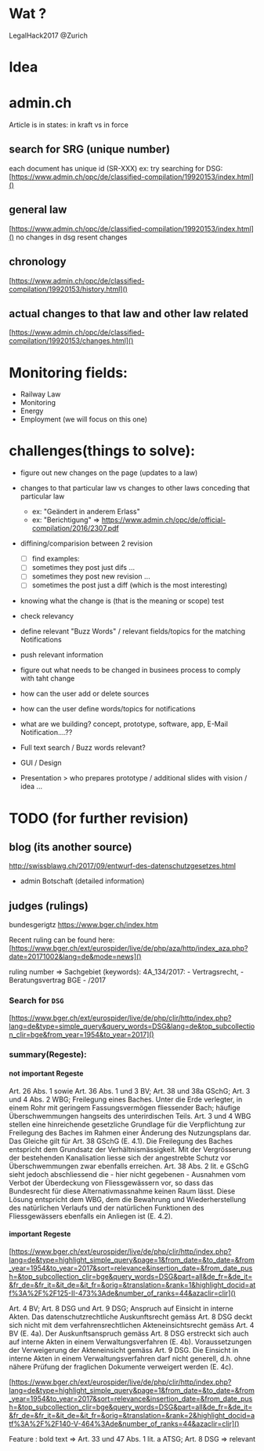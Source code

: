 # Wat ?
LegalHack2017 @Zurich

# Idea

# admin.ch
Article is in states: in kraft vs in force


## search for SRG (unique number)
each document has unique id (SR-XXX)
ex: try searching for DSG:
[https://www.admin.ch/opc/de/classified-compilation/19920153/index.html]()


## general law
[https://www.admin.ch/opc/de/classified-compilation/19920153/index.html]()
no changes in dsg resent changes

## chronology
[https://www.admin.ch/opc/de/classified-compilation/19920153/history.html]()

## actual changes to that law and other law related
[https://www.admin.ch/opc/de/classified-compilation/19920153/changes.html]()

# Monitoring fields:
- Railway Law
- Monitoring
- Energy
- Employment (we will focus on this one)

# challenges(things to solve):
- figure out new changes on the page (updates to a law)
- changes to that particular law vs changes to other laws conceding that particular law
    - ex: "Geändert in anderem Erlass"
    - ex: "Berichtigung"  => https://www.admin.ch/opc/de/official-compilation/2016/2307.pdf
    
- diffining/comparision between 2 revision
    - [ ] find examples:
    - [ ] sometimes they post just difs ...
    - [ ] sometimes they post new revision ...
    - [ ] sometimes the post just a diff (which is the most interesting)
    
- knowing what the change is (that is the meaning or scope)
test
- check relevancy
- define relevant "Buzz Words" / relevant fields/topics for the matching Notifications
- push relevant information
- figure out what needs to be changed in businees process to comply with taht change
- how can the user add or delete sources
- how can the user define words/topics for notifications
- what are we building? concept, prototype, software, app, E-Mail Notification....??
- Full text search / Buzz words relevant?
- GUI / Design
- Presentation > who prepares prototype / additional slides with vision / idea ...


# TODO (for further revision)
## blog (its another source)
http://swissblawg.ch/2017/09/entwurf-des-datenschutzgesetzes.html

- admin Botschaft (detailed information)


## judges (rulings)
bundesgerigtz
https://www.bger.ch/index.htm

Recent ruling can be found here:
[https://www.bger.ch/ext/eurospider/live/de/php/aza/http/index_aza.php?date=20171002&lang=de&mode=news]()

ruling number => Sachgebiet (keywords):
4A_134/2017: 
    - Vertragsrecht, 
    - Beratungsvertrag
BGE - /2017

### Search for `DSG`
[https://www.bger.ch/ext/eurospider/live/de/php/clir/http/index.php?lang=de&type=simple_query&query_words=DSG&lang=de&top_subcollection_clir=bge&from_year=1954&to_year=2017]()

### summary(Regeste): 
#### not important Regeste

Art. 26 Abs. 1 sowie Art. 36 Abs. 1 und 3 BV; Art. 38 und 38a GSchG; Art. 3 und 4 Abs. 2 WBG; Freilegung eines Baches.
Unter die Erde verlegter, in einem Rohr mit geringem Fassungsvermögen fliessender Bach; häufige Überschwemmungen hangseits des unterirdischen Teils.
Art. 3 und 4 WBG stellen eine hinreichende gesetzliche Grundlage für die Verpflichtung zur Freilegung des Baches im Rahmen einer Änderung des Nutzungsplans dar. Das Gleiche gilt für Art. 38 GSchG (E. 4.1).
Die Freilegung des Baches entspricht dem Grundsatz der Verhältnismässigkeit. Mit der Vergrösserung der bestehenden Kanalisation liesse sich der angestrebte Schutz vor Überschwemmungen zwar ebenfalls erreichen. Art. 38 Abs. 2 lit. e GSchG sieht jedoch abschliessend die - hier nicht gegebenen - Ausnahmen vom Verbot der Überdeckung von Fliessgewässern vor, so dass das Bundesrecht für diese Alternativmassnahme keinen Raum lässt. Diese Lösung entspricht dem WBG, dem die Bewahrung und Wiederherstellung des natürlichen Verlaufs und der natürlichen Funktionen des Fliessgewässers ebenfalls ein Anliegen ist (E. 4.2).

#### important Regeste
[https://www.bger.ch/ext/eurospider/live/de/php/clir/http/index.php?lang=de&type=highlight_simple_query&page=1&from_date=&to_date=&from_year=1954&to_year=2017&sort=relevance&insertion_date=&from_date_push=&top_subcollection_clir=bge&query_words=DSG&part=all&de_fr=&de_it=&fr_de=&fr_it=&it_de=&it_fr=&orig=&translation=&rank=1&highlight_docid=atf%3A%2F%2F125-II-473%3Ade&number_of_ranks=44&azaclir=clir]()

Art. 4 BV; Art. 8 DSG und Art. 9 DSG; Anspruch auf Einsicht in interne Akten.
Das datenschutzrechtliche Auskunftsrecht gemäss Art. 8 DSG deckt sich nicht mit dem verfahrensrechtlichen Akteneinsichtsrecht gemäss Art. 4 BV (E. 4a).
Der Auskunftsanspruch gemäss Art. 8 DSG erstreckt sich auch auf interne Akten in einem Verwaltungsverfahren (E. 4b).
Voraussetzungen der Verweigerung der Akteneinsicht gemäss Art. 9 DSG. Die Einsicht in interne Akten in einem Verwaltungsverfahren darf nicht generell, d.h. ohne nähere Prüfung der fraglichen Dokumente verweigert werden (E. 4c).


[https://www.bger.ch/ext/eurospider/live/de/php/clir/http/index.php?lang=de&type=highlight_simple_query&page=1&from_date=&to_date=&from_year=1954&to_year=2017&sort=relevance&insertion_date=&from_date_push=&top_subcollection_clir=bge&query_words=DSG&part=all&de_fr=&de_it=&fr_de=&fr_it=&it_de=&it_fr=&orig=&translation=&rank=2&highlight_docid=atf%3A%2F%2F140-V-464%3Ade&number_of_ranks=44&azaclir=clir]()

Feature :
bold text => Art. 33 und 47 Abs. 1 lit. a ATSG; Art. 8 DSG => relevant
